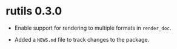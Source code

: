 # rutils 0.3.0

* Enable support for rendering to multiple formats in `render_doc`.

* Added a `NEWS.md` file to track changes to the package.

